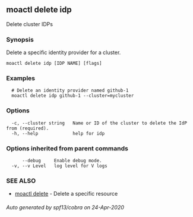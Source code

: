 ## moactl delete idp

Delete cluster IDPs

### Synopsis

Delete a specific identity provider for a cluster.

```
moactl delete idp [IDP NAME] [flags]
```

### Examples

```
  # Delete an identity provider named github-1
  moactl delete idp github-1 --cluster=mycluster
```

### Options

```
  -c, --cluster string   Name or ID of the cluster to delete the IdP from (required).
  -h, --help             help for idp
```

### Options inherited from parent commands

```
      --debug     Enable debug mode.
  -v, --v Level   log level for V logs
```

### SEE ALSO

* [moactl delete](moactl_delete.md)	 - Delete a specific resource

###### Auto generated by spf13/cobra on 24-Apr-2020
